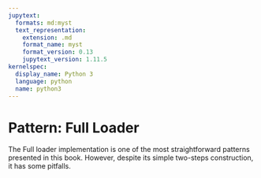 ```yaml
---
jupytext:
  formats: md:myst
  text_representation:
    extension: .md
    format_name: myst
    format_version: 0.13
    jupytext_version: 1.11.5
kernelspec:
  display_name: Python 3
  language: python
  name: python3
---
```


# Pattern: Full Loader 
The Full loader implementation is one of the most straightforward patterns presented in this book. However, despite its simple two-steps construction, it has some pitfalls.

## 